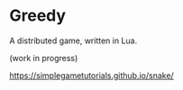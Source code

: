 # Greedy

A distributed game, written in Lua.

(work in progress)

https://simplegametutorials.github.io/snake/
